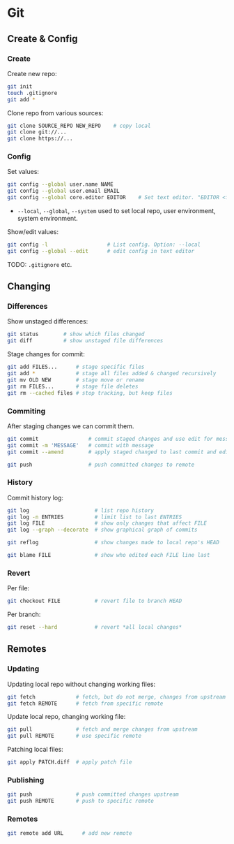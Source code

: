 Git
===

Create & Config
---------------

### Create

Create new repo:

```bash
git init
touch .gitignore
git add *
```

Clone repo from various sources:

```bash
git clone SOURCE_REPO NEW_REPO    # copy local    
git clone git://...
git clone https://...
```

### Config

Set values:

```bash
git config --global user.name NAME
git config --global user.email EMAIL
git config --global core.editor EDITOR    # Set text editor. "EDITOR <file>" to open.
```

- `--local`, `--global`, `--system` used to set local repo, user environment, system environment.

Show/edit values:

```bash
git config -l                   # List config. Option: --local
git config --global --edit      # edit config in text editor
```

TODO: `.gitignore` etc.


Changing
--------

### Differences

Show unstaged differences:

```bash
git status        # show which files changed
git diff          # show unstaged file differences
```

Stage changes for commit:

```bash
git add FILES...      # stage specific files
git add *             # stage all files added & changed recursively
git mv OLD NEW        # stage move or rename
git rm FILES...       # stage file deletes
git rm --cached files # stop tracking, but keep files
```

### Commiting

After staging changes we can commit them.

```bash
git commit                # commit staged changes and use edit for message
git commit -m 'MESSAGE'   # commit with message
git commit --amend        # apply staged changed to last commit and edit change message
```

```bash
git push                  # push committed changes to remote
```

### History

Commit history log:

```bash
git log                     # list repo history
git log -n ENTRIES          # limit list to last ENTRIES
git log FILE                # show only changes that affect FILE
git log --graph --decorate  # show graphical graph of commits
```

```bash
git reflog                  # show changes made to local repo's HEAD
```

```bash
git blame FILE              # show who edited each FILE line last
```

### Revert

Per file:

```bash
git checkout FILE           # revert file to branch HEAD
```

Per branch:

```bash
git reset --hard            # revert *all local changes*
```

Remotes
-------

### Updating

Updating local repo without changing working files:

```bash
git fetch             # fetch, but do not merge, changes from upstream
git fetch REMOTE      # fetch from specific remote
```

Update local repo, changing working file:

```bash
git pull              # fetch and merge changes from upstream
git pull REMOTE       # use specific remote
```

Patching local files:

```bash
git apply PATCH.diff  # apply patch file
```

### Publishing

```bash
git push              # push committed changes upstream
git push REMOTE       # push to specific remote
```

### Remotes

```bash
git remote add URL      # add new remote
```


```bash
```

